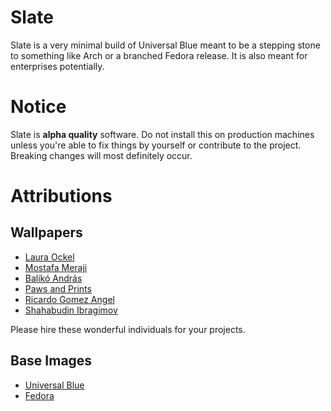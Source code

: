 # Slate
Slate is a very minimal build of Universal Blue meant to be a stepping stone to something like Arch or a branched Fedora release. It is also meant for enterprises potentially.

# Notice
Slate is **alpha quality** software. Do not install this on production machines unless you're able to fix things by yourself or contribute to the project. Breaking changes will most definitely occur.

# Attributions
## Wallpapers
- [Laura Ockel](https://unsplash.com/@viazavier)
- [Mostafa Meraji](https://unsplash.com/@mostafa_meraji)
- [Balikó András](https://unsplash.com/@miwankaya)
- [Paws and Prints](https://unsplash.com/@paws_and_prints)
- [Ricardo Gomez Angel](https://unsplash.com/@rgaleriacom)
- [Shahabudin Ibragimov](https://unsplash.com/@sb_dn)

Please hire these wonderful individuals for your projects.

## Base Images
- [Universal Blue](https://universal-blue.org/)
- [Fedora](https://fedoraproject.org/)
